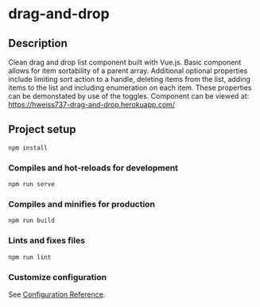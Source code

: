 # drag-and-drop

## Description

Clean drag and drop list component built with Vue.js. Basic component allows for item sortability of a parent array. Additional optional properties include limiting sort action to a handle, deleting items from the list, adding items to the list and including enumeration on each item. These properties can be demonstated by use of the toggles. Component can be viewed at: https://hweiss737-drag-and-drop.herokuapp.com/

## Project setup
```
npm install
```

### Compiles and hot-reloads for development
```
npm run serve
```

### Compiles and minifies for production
```
npm run build
```

### Lints and fixes files
```
npm run lint
```

### Customize configuration
See [Configuration Reference](https://cli.vuejs.org/config/).
